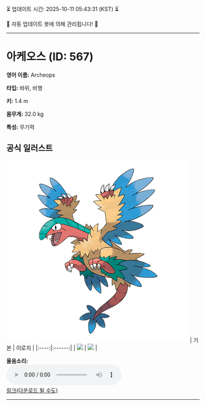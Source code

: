 
⏳ 업데이트 시간: 2025-10-11 05:43:31 (KST) ⏳

🤖 자동 업데이트 봇에 의해 관리됩니다! 🤖

---

# 아케오스 (ID: 567)
**영어 이름:** Archeops

**타입:** 바위, 비행

**키:** 1.4 m

**몸무게:** 32.0 kg

**특성:** 무기력

## 공식 일러스트
![](https://raw.githubusercontent.com/PokeAPI/sprites/master/sprites/pokemon/other/official-artwork/567.png)
| 기본 | 이로치 |
|:----:|:------:|
| <img src="http://play.pokemonshowdown.com/sprites/ani/archeops.gif" width="200"> | <img src="http://play.pokemonshowdown.com/sprites/ani-shiny/archeops.gif" width="200"> |

**울음소리:**<br><audio controls src="https://raw.githubusercontent.com/PokeAPI/cries/main/cries/pokemon/latest/567.ogg"></audio><br> [링크(다운로드 될 수도)](https://raw.githubusercontent.com/PokeAPI/cries/main/cries/pokemon/latest/567.ogg)


---
